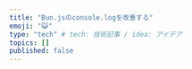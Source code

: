 ```yaml
---
title: "Bun.jsのconsole.logを改善する"
emoji: "😺"
type: "tech" # tech: 技術記事 / idea: アイデア
topics: []
published: false
---
```


